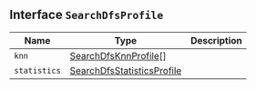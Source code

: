 ## Interface `SearchDfsProfile`

| Name | Type | Description |
| - | - | - |
| `knn` | [SearchDfsKnnProfile](./SearchDfsKnnProfile.md)[] | &nbsp; |
| `statistics` | [SearchDfsStatisticsProfile](./SearchDfsStatisticsProfile.md) | &nbsp; |

